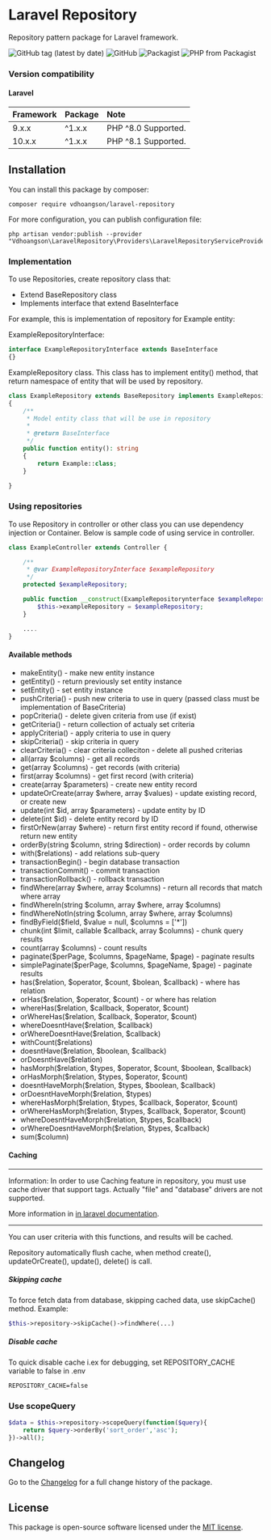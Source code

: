 # Laravel Repository

Repository pattern package for Laravel framework.

![GitHub tag (latest by date)](https://img.shields.io/github/tag-date/vdhoangson/laravel-repository?label=Version)
![GitHub](https://img.shields.io/github/license/vdhoangson/laravel-repository?label=License)
![Packagist](https://img.shields.io/packagist/dt/vdhoangson/laravel-repository?label=Downloads)
![PHP from Packagist](https://img.shields.io/packagist/php-v/vdhoangson/laravel-repository?label=PHP)

### Version compatibility

#### Laravel

| Framework | Package | Note                |
| :-------- | :------ | :------------------ |
| 9.x.x     | ^1.x.x  | PHP ^8.0 Supported. |
| 10.x.x    | ^1.x.x  | PHP ^8.1 Supported. |

## Installation

You can install this package by composer:

    composer require vdhoangson/laravel-repository

For more configuration, you can publish configuration file:

    php artisan vendor:publish --provider "Vdhoangson\LaravelRepository\Providers\LaravelRepositoryServiceProvider"

### Implementation

To use Repositories, create repository class that:

- Extend BaseRepository class
- Implements interface that extend BaseInterface

For example, this is implementation of repository for Example entity:

ExampleRepositoryInterface:

```php
interface ExampleRepositoryInterface extends BaseInterface
{}
```

ExampleRepository class. This class has to implement entity() method, that return namespace of entity
that will be used by repository.

```php
class ExampleRepository extends BaseRepository implements ExampleRepositoryInterface
{
    /**
     * Model entity class that will be use in repository
     *
     * @return BaseInterface
     */
    public function entity(): string
    {
        return Example::class;
    }

}
```

### Using repositories

To use Repository in controller or other class you can use dependency injection or Container. Below is sample code of using service in controller.

```php
class ExampleController extends Controller {

    /**
     * @var ExampleRepositoryInterface $exampleRepository
     */
    protected $exampleRepository;

    public function __construct(ExampleRepositorynterface $exampleRepository){
        $this->exampleRepository = $exampleRepository;
    }

    ....
}
```

#### Available methods

- makeEntity() - make new entity instance
- getEntity() - return previously set entity instance
- setEntity() - set entity instance
- pushCriteria() - push new criteria to use in query (passed class must be implementation of BaseCriteria)
- popCriteria() - delete given criteria from use (if exist)
- getCriteria() - return collection of actualy set criteria
- applyCriteria() - apply criteria to use in query
- skipCriteria() - skip criteria in query
- clearCriteria() - clear criteria colleciton - delete all pushed criterias
- all(array $columns) - get all records
- get(array $columns) - get records (with criteria)
- first(array $columns) - get first record (with criteria)
- create(array $parameters) - create new entity record
- updateOrCreate(array $where, array $values) - update existing record, or create new
- update(int $id, array $parameters) - update entity by ID
- delete(int $id) - delete entity record by ID
- firstOrNew(array $where) - return first entity record if found, otherwise return new entity
- orderBy(string $column, string $direction) - order records by column
- with($relations) - add relations sub-query
- transactionBegin() - begin database transaction
- transactionCommit() - commit transaction
- transactionRollback() - rollback transaction
- findWhere(array $where, array $columns) - return all records that match where array
- findWhereIn(string $column, array $where, array $columns)
- findWhereNotIn(string $column, array $where, array $columns)
- findByField($field, $value = null, $columns = ['*'])
- chunk(int $limit, callable $callback, array $columns) - chunk query results
- count(array $columns) - count results
- paginate($perPage, $columns, $pageName, $page) - paginate results
- simplePaginate($perPage, $columns, $pageName, $page) - paginate results
- has($relation, $operator, $count, $bolean, $callback) - where has relation
- orHas($relation, $operator, $count) - or where has relation
- whereHas($relation, $callback, $operator, $count)
- orWhereHas($relation, $callback, $operator, $count)
- whereDoesntHave($relation, $callback)
- orWhereDoesntHave($relation, $callback)
- withCount($relations)
- doesntHave($relation, $boolean, $callback)
- orDoesntHave($relation)
- hasMorph($relation, $types, $operator, $count, $boolean, $callback)
- orHasMorph($relation, $types, $operator, $count)
- doesntHaveMorph($relation, $types, $boolean, $callback)
- orDoesntHaveMorph($relation, $types)
- whereHasMorph($relation, $types, $callback, $operator, $count)
- orWhereHasMorph($relation, $types, $callback, $operator, $count)
- whereDoesntHaveMorph($relation, $types, $callback)
- orWhereDoesntHaveMorph($relation, $types, $callback)
- sum($column)

#### Caching

---

Information: In order to use Caching feature in repository, you must use cache driver that
support tags. Actually "file" and "database" drivers are not supported.

More information in [in laravel documentation](https://laravel.com/docs/9.x/cache#cache-tags).

---

You can user criteria with this functions, and results will be cached.

Repository automatically flush cache, when method create(), updateOrCreate(), update(),
delete() is call.

##### Skipping cache

To force fetch data from database, skipping cached data, use skipCache() method. Example:

```php
$this->repository->skipCache()->findWhere(...)
```

##### Disable cache

To quick disable cache i.ex for debugging, set REPOSITORY_CACHE variable to false in .env

```dotenv
REPOSITORY_CACHE=false
```

### Use scopeQuery

```php
$data = $this->repository->scopeQuery(function($query){
    return $query->orderBy('sort_order','asc');
})->all();
```

## Changelog

Go to the [Changelog](CHANGELOG.md) for a full change history of the package.

## License

This package is open-source software licensed under the [MIT license](https://opensource.org/licenses/MIT).
